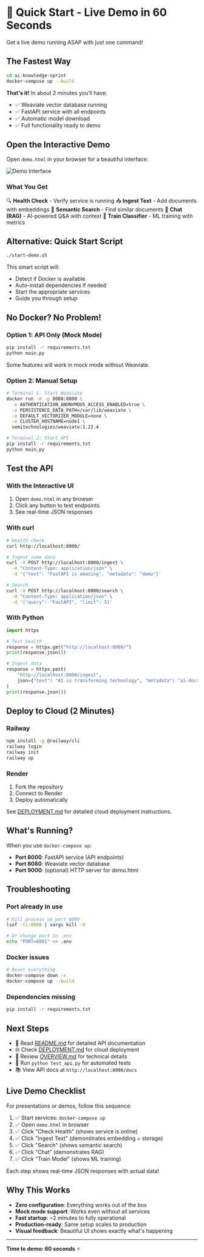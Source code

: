 # 🚀 Quick Start - Live Demo in 60 Seconds

Get a live demo running ASAP with just one command!

## The Fastest Way

```bash
cd ai-knowledge-sprint
docker-compose up --build
```

**That's it!** In about 2 minutes you'll have:
- ✅ Weaviate vector database running
- ✅ FastAPI service with all endpoints
- ✅ Automatic model download
- ✅ Full functionality ready to demo

## Open the Interactive Demo

Open `demo.html` in your browser for a beautiful interface:

![Demo Interface](https://github.com/user-attachments/assets/82044310-d084-400d-aea5-f0363e8fd324)

### What You Get

🔍 **Health Check** - Verify service is running
📥 **Ingest Text** - Add documents with embeddings
🔎 **Semantic Search** - Find similar documents
💬 **Chat (RAG)** - AI-powered Q&A with context
🤖 **Train Classifier** - ML training with metrics

## Alternative: Quick Start Script

```bash
./start-demo.sh
```

This smart script will:
- Detect if Docker is available
- Auto-install dependencies if needed
- Start the appropriate services
- Guide you through setup

## No Docker? No Problem!

### Option 1: API Only (Mock Mode)
```bash
pip install -r requirements.txt
python main.py
```

Some features will work in mock mode without Weaviate.

### Option 2: Manual Setup
```bash
# Terminal 1: Start Weaviate
docker run -d -p 8080:8080 \
  -e AUTHENTICATION_ANONYMOUS_ACCESS_ENABLED=true \
  -e PERSISTENCE_DATA_PATH=/var/lib/weaviate \
  -e DEFAULT_VECTORIZER_MODULE=none \
  -e CLUSTER_HOSTNAME=node1 \
  semitechnologies/weaviate:1.22.4

# Terminal 2: Start API
pip install -r requirements.txt
python main.py
```

## Test the API

### With the Interactive UI
1. Open `demo.html` in any browser
2. Click any button to test endpoints
3. See real-time JSON responses

### With curl
```bash
# Health check
curl http://localhost:8000/

# Ingest some data
curl -X POST http://localhost:8000/ingest \
  -H "Content-Type: application/json" \
  -d '{"text": "FastAPI is amazing", "metadata": "demo"}'

# Search
curl -X POST http://localhost:8000/search \
  -H "Content-Type: application/json" \
  -d '{"query": "FastAPI", "limit": 5}'
```

### With Python
```python
import httpx

# Test health
response = httpx.get("http://localhost:8000/")
print(response.json())

# Ingest data
response = httpx.post(
    "http://localhost:8000/ingest",
    json={"text": "AI is transforming technology", "metadata": "ai-docs"}
)
print(response.json())
```

## Deploy to Cloud (2 Minutes)

### Railway
```bash
npm install -g @railway/cli
railway login
railway init
railway up
```

### Render
1. Fork the repository
2. Connect to Render
3. Deploy automatically

See [DEPLOYMENT.md](DEPLOYMENT.md) for detailed cloud deployment instructions.

## What's Running?

When you use `docker-compose up`:
- **Port 8000**: FastAPI service (API endpoints)
- **Port 8080**: Weaviate vector database
- **Port 9000**: (optional) HTTP server for demo.html

## Troubleshooting

### Port already in use
```bash
# Kill process on port 8000
lsof -ti:8000 | xargs kill -9

# Or change port in .env
echo "PORT=8001" >> .env
```

### Docker issues
```bash
# Reset everything
docker-compose down -v
docker-compose up --build
```

### Dependencies missing
```bash
pip install -r requirements.txt
```

## Next Steps

- 📖 Read [README.md](README.md) for detailed API documentation
- 🌐 Check [DEPLOYMENT.md](DEPLOYMENT.md) for cloud deployment
- 🔧 Review [OVERVIEW.md](OVERVIEW.md) for technical details
- 🧪 Run `python test_api.py` for automated tests
- 📚 View API docs at `http://localhost:8000/docs`

## Live Demo Checklist

For presentations or demos, follow this sequence:

1. ✅ Start services: `docker-compose up`
2. ✅ Open `demo.html` in browser
3. ✅ Click "Check Health" (shows service is online)
4. ✅ Click "Ingest Text" (demonstrates embedding + storage)
5. ✅ Click "Search" (shows semantic search)
6. ✅ Click "Chat" (demonstrates RAG)
7. ✅ Click "Train Model" (shows ML training)

Each step shows real-time JSON responses with actual data!

## Why This Works

- **Zero configuration**: Everything works out of the box
- **Mock mode support**: Works even without all services
- **Fast startup**: ~2 minutes to fully operational
- **Production-ready**: Same setup scales to production
- **Visual feedback**: Beautiful UI shows exactly what's happening

---

**Time to demo: 60 seconds** ⚡️
